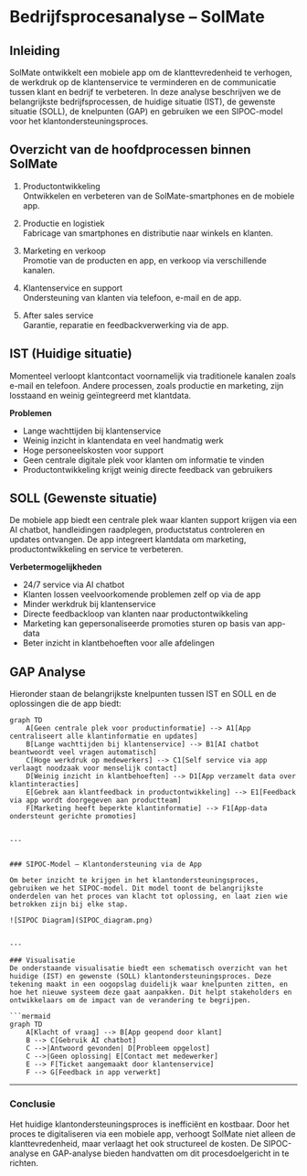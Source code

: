 # Bedrijfsprocesanalyse – SolMate

## Inleiding

SolMate ontwikkelt een mobiele app om de klanttevredenheid te verhogen, de werkdruk op de klantenservice te verminderen en de communicatie tussen klant en bedrijf te verbeteren. In deze analyse beschrijven we de belangrijkste bedrijfsprocessen, de huidige situatie (IST), de gewenste situatie (SOLL), de knelpunten (GAP) en gebruiken we een SIPOC-model voor het klantondersteuningsproces.

## Overzicht van de hoofdprocessen binnen SolMate

1. Productontwikkeling  
   Ontwikkelen en verbeteren van de SolMate-smartphones en de mobiele app.

2. Productie en logistiek  
   Fabricage van smartphones en distributie naar winkels en klanten.

3. Marketing en verkoop  
   Promotie van de producten en app, en verkoop via verschillende kanalen.

4. Klantenservice en support  
   Ondersteuning van klanten via telefoon, e-mail en de app.

5. After sales service  
   Garantie, reparatie en feedbackverwerking via de app.

## IST (Huidige situatie)

Momenteel verloopt klantcontact voornamelijk via traditionele kanalen zoals e-mail en telefoon. Andere processen, zoals productie en marketing, zijn losstaand en weinig geïntegreerd met klantdata.

**Problemen**

- Lange wachttijden bij klantenservice  
- Weinig inzicht in klantendata en veel handmatig werk  
- Hoge personeelskosten voor support  
- Geen centrale digitale plek voor klanten om informatie te vinden  
- Productontwikkeling krijgt weinig directe feedback van gebruikers

## SOLL (Gewenste situatie)

De mobiele app biedt een centrale plek waar klanten support krijgen via een AI chatbot, handleidingen raadplegen, productstatus controleren en updates ontvangen. De app integreert klantdata om marketing, productontwikkeling en service te verbeteren.

**Verbetermogelijkheden**

- 24/7 service via AI chatbot  
- Klanten lossen veelvoorkomende problemen zelf op via de app  
- Minder werkdruk bij klantenservice  
- Directe feedbackloop van klanten naar productontwikkeling  
- Marketing kan gepersonaliseerde promoties sturen op basis van app-data  
- Beter inzicht in klantbehoeften voor alle afdelingen

## GAP Analyse

Hieronder staan de belangrijkste knelpunten tussen IST en SOLL en de oplossingen die de app biedt:

```mermaid
graph TD
    A[Geen centrale plek voor productinformatie] --> A1[App centraliseert alle klantinformatie en updates]
    B[Lange wachttijden bij klantenservice] --> B1[AI chatbot beantwoordt veel vragen automatisch]
    C[Hoge werkdruk op medewerkers] --> C1[Self service via app verlaagt noodzaak voor menselijk contact]
    D[Weinig inzicht in klantbehoeften] --> D1[App verzamelt data over klantinteracties]
    E[Gebrek aan klantfeedback in productontwikkeling] --> E1[Feedback via app wordt doorgegeven aan productteam]
    F[Marketing heeft beperkte klantinformatie] --> F1[App-data ondersteunt gerichte promoties]


---


### SIPOC-Model – Klantondersteuning via de App

Om beter inzicht te krijgen in het klantondersteuningsproces, gebruiken we het SIPOC-model. Dit model toont de belangrijkste onderdelen van het proces van klacht tot oplossing, en laat zien wie betrokken zijn bij elke stap.

![SIPOC Diagram](SIPOC_diagram.png)


---

### Visualisatie
De onderstaande visualisatie biedt een schematisch overzicht van het huidige (IST) en gewenste (SOLL) klantondersteuningsproces. Deze tekening maakt in een oogopslag duidelijk waar knelpunten zitten, en hoe het nieuwe systeem deze gaat aanpakken. Dit helpt stakeholders en ontwikkelaars om de impact van de verandering te begrijpen.

```mermaid
graph TD
    A[Klacht of vraag] --> B[App geopend door klant]
    B --> C[Gebruik AI chatbot]
    C -->|Antwoord gevonden| D[Probleem opgelost]
    C -->|Geen oplossing| E[Contact met medewerker]
    E --> F[Ticket aangemaakt door klantenservice]
    F --> G[Feedback in app verwerkt]
```

---

### Conclusie

Het huidige klantondersteuningsproces is inefficiënt en kostbaar. Door het proces te digitaliseren via een mobiele app, verhoogt SolMate niet alleen de klanttevredenheid, maar verlaagt het ook structureel de kosten. De SIPOC-analyse en GAP-analyse bieden handvatten om dit procesdoelgericht in te richten.

